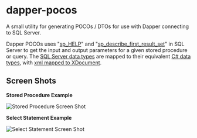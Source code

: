 # dapper-pocos

A small utility for generating POCOs / DTOs for use with Dapper connecting to SQL Server.

Dapper POCOs uses "[sp_HELP](https://docs.microsoft.com/en-us/sql/relational-databases/system-stored-procedures/sp-help-transact-sql)" and "[sp_describe_first_result_set](https://docs.microsoft.com/en-us/sql/relational-databases/system-stored-procedures/sp-describe-first-result-set-transact-sql)" in SQL Server to get the input and output parameters for a given stored procedure or query. The [SQL Server data types](https://docs.microsoft.com/en-us/dotnet/framework/data/adonet/sql-server-data-type-mappings) are mapped to their equivalent [C# data types](https://docs.microsoft.com/en-us/dotnet/csharp/language-reference/keywords/built-in-types-table), with [xml mapped to XDocument](https://stackoverflow.com/questions/1542073/xdocument-or-xmldocument/1542101#1542101).

## Screen Shots

**Stored Procedure Example**

![Stored Procedure Screen Shot](screenshots/StoredProcedure.png)


**Select Statement Example**

![Select Statement Screen Shot](screenshots/SelectStatement.png)
